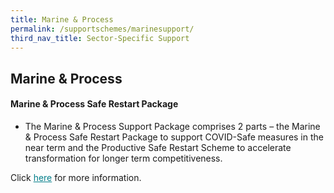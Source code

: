 ```yaml
---
title: Marine & Process
permalink: /supportschemes/marinesupport/
third_nav_title: Sector-Specific Support
---
```


## Marine & Process

#### Marine & Process Safe Restart Package

* The Marine & Process Support Package comprises 2 parts – the Marine & Process Safe Restart Package to support COVID-Safe measures in the near term and the Productive Safe Restart Scheme to accelerate transformation for longer term competitiveness.

Click <a href="/images/govassist/Circular - MP Support Package 25 Sep 2020.pdf" target="_blank" style="color:#037e8a">here</a> for more information.

<!-- <meta http-equiv="REFRESH" content="0;url=https://www.gobusiness.gov.sg/supportschemes/marinesupport/"> -->